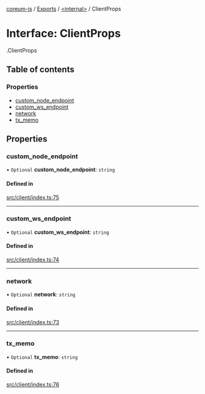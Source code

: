 [coreum-js](../README.md) / [Exports](../modules.md) / [<internal\>](../modules/internal_.md) / ClientProps

# Interface: ClientProps

[<internal>](../modules/internal_.md).ClientProps

## Table of contents

### Properties

- [custom\_node\_endpoint](internal_.ClientProps.md#custom_node_endpoint)
- [custom\_ws\_endpoint](internal_.ClientProps.md#custom_ws_endpoint)
- [network](internal_.ClientProps.md#network)
- [tx\_memo](internal_.ClientProps.md#tx_memo)

## Properties

### custom\_node\_endpoint

• `Optional` **custom\_node\_endpoint**: `string`

#### Defined in

[src/client/index.ts:75](https://github.com/PulsaraIO/coreum-js/blob/63824e3/src/client/index.ts#L75)

___

### custom\_ws\_endpoint

• `Optional` **custom\_ws\_endpoint**: `string`

#### Defined in

[src/client/index.ts:74](https://github.com/PulsaraIO/coreum-js/blob/63824e3/src/client/index.ts#L74)

___

### network

• `Optional` **network**: `string`

#### Defined in

[src/client/index.ts:73](https://github.com/PulsaraIO/coreum-js/blob/63824e3/src/client/index.ts#L73)

___

### tx\_memo

• `Optional` **tx\_memo**: `string`

#### Defined in

[src/client/index.ts:76](https://github.com/PulsaraIO/coreum-js/blob/63824e3/src/client/index.ts#L76)
